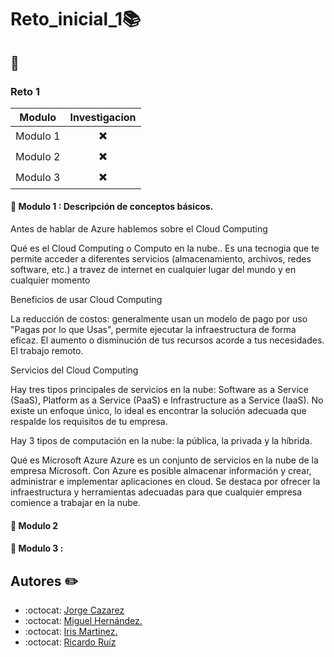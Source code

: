# Reto_inicial_1:books:

## :page_facing_up: 

### Reto 1

|                       Modulo                 |    Investigacion         |
|:--------------------------------------------:|:------------------------:|
|                       Modulo 1               | :heavy_multiplication_x: | 
|                       Modulo 2               | :heavy_multiplication_x: | 
|                       Modulo 3               | :heavy_multiplication_x: |


#### :bookmark_tabs: Modulo 1 : Descripción de conceptos básicos.

Antes de hablar de Azure hablemos sobre el Cloud Computing

Qué es el Cloud Computing o Computo en la nube..
Es una tecnogia que te permite acceder a diferentes servicios (almacenamiento, archivos, redes software, etc.) a travez de internet en cualquier lugar del mundo y en cualquier momento

Beneficios de usar Cloud Computing

La reducción de costos: generalmente usan un modelo de pago por uso "Pagas por lo que Usas", permite ejecutar la infraestructura de forma eficaz.
El aumento o disminución de tus recursos acorde a tus necesidades.
El trabajo remoto.

Servicios del Cloud Computing

Hay tres tipos principales de servicios en la nube: Software as a Service (SaaS), Platform as a Service (PaaS) e Infrastructure as a Service (IaaS). No existe un enfoque único, lo ideal es encontrar la solución adecuada que respalde los requisitos de tu empresa.



Hay 3 tipos de computación en la nube: la pública, la privada y la híbrida.



Qué es Microsoft Azure 
Azure es un conjunto de servicios en la nube de la empresa Microsoft. Con Azure es posible almacenar información y crear, administrar e implementar aplicaciones en cloud. Se destaca por ofrecer la infraestructura y herramientas adecuadas para que cualquier empresa comience a trabajar en la nube.


#### :bookmark_tabs: Modulo 2
#### :bookmark_tabs: Modulo 3 : 
## Autores :pencil2:
- :octocat: [Jorge Cazarez](https://github.com/JorgeCasarez)
- :octocat: [Miguel Hernández.](https://github.com/Miguelasdz)
- :octocat: [Iris Martinez.](https://github.com/IrisYMartinez)
- :octocat: [Ricardo Ruíz](https://github.com/Yatram)
